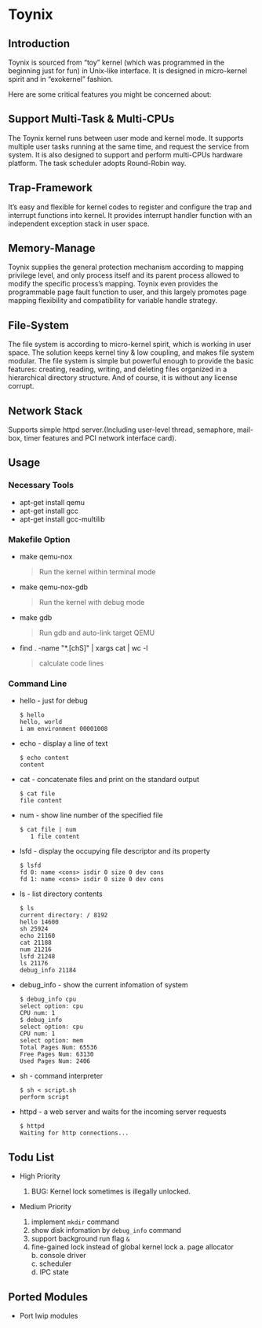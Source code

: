 # Toynix

## Introduction

Toynix is sourced from “toy” kernel (which was programmed in the beginning just for fun) in Unix-like interface. It is designed in micro-kernel spirit and in “exokernel” fashion.

Here are some critical features you might be concerned about:

## Support Multi-Task & Multi-CPUs

The Toynix kernel runs between user mode and kernel mode. It supports multiple user tasks running at the same time, and request the service from system. It is also designed to support and perform multi-CPUs hardware platform. The task scheduler adopts Round-Robin way.

## Trap-Framework

It’s easy and flexible for kernel codes to register and configure the trap and interrupt functions into kernel. It provides interrupt handler function with an independent exception stack in user space.

## Memory-Manage

Toynix supplies the general protection mechanism according to mapping privilege level, and only process itself and its parent process allowed to modify the specific process’s mapping.
Toynix even provides the programmable page fault function to user, and this largely promotes page mapping flexibility and compatibility for variable handle strategy.

## File-System

The file system is according to micro-kernel spirit, which is working in user space. The solution keeps kernel tiny & low coupling, and makes file system modular. The file system is simple but powerful enough to provide the basic features: creating, reading, writing, and deleting files organized in a hierarchical directory structure. And of course, it is without any license corrupt.

## Network Stack

Supports simple httpd server.(Including user-level thread, semaphore, mail-box, timer features and PCI network interface card).

## Usage

### Necessary Tools

* apt-get install qemu
* apt-get install gcc
* apt-get install gcc-multilib

### Makefile Option

* make qemu-nox
  > Run the kernel within terminal mode
* make qemu-nox-gdb
  > Run the kernel with debug mode
* make gdb
  > Run gdb and auto-link target QEMU
* find . -name "*.[chS]" | xargs cat | wc -l
  > calculate code lines

### Command Line

* hello - just for debug

  ~~~ shell
  $ hello
  hello, world
  i am environment 00001008
  ~~~

* echo - display a line of text

  ~~~ shell
  $ echo content
  content
  ~~~

* cat - concatenate files and print on the standard output

  ~~~ shell
  $ cat file
  file content
  ~~~

* num - show line number of the specified file

  ~~~ shell
  $ cat file | num
     1 file content
  ~~~

* lsfd - display the occupying file descriptor and its property

  ~~~ shell
  $ lsfd
  fd 0: name <cons> isdir 0 size 0 dev cons
  fd 1: name <cons> isdir 0 size 0 dev cons
  ~~~

* ls - list directory contents

  ~~~ shell
  $ ls
  current directory: / 8192
  hello 14600
  sh 25924
  echo 21160
  cat 21188
  num 21216
  lsfd 21248
  ls 21176
  debug_info 21184
  ~~~

* debug_info - show the current infomation of system

  ~~~ shell
  $ debug_info cpu
  select option: cpu
  CPU num: 1
  $ debug_info
  select option: cpu
  CPU num: 1
  select option: mem
  Total Pages Num: 65536
  Free Pages Num: 63130
  Used Pages Num: 2406
  ~~~

* sh - command interpreter

  ~~~ shell
  $ sh < script.sh
  perform script
  ~~~

* httpd - a web server and waits for the incoming server requests

  ~~~ shell
  $ httpd
  Waiting for http connections...
  ~~~

## Todu List

* High Priority
  1. BUG: Kernel lock sometimes is illegally unlocked.

* Medium Priority
  1. implement `mkdir` command
  2. show disk infomation by `debug_info` command
  3. support background run flag `&`
  4. fine-gained lock instead of global kernel lock
    a. page allocator  
    b. console driver  
    c. scheduler  
    d. IPC state  

## Ported Modules

* Port lwip modules